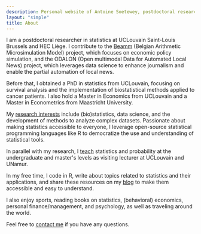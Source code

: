 ```yaml
---
description: Personal website of Antoine Soetewey, postdoctoral researcher in statistics at UCLouvain Saint-Louis Brussels and HEC Liège
layout: "simple"
title: About
---
```


I am a postdoctoral researcher in statistics at UCLouvain Saint-Louis Brussels and HEC Liège. I contribute to the [Beamm](https://beamm.brussels/) (Belgian Arithmetic Microsimulation Model) project, which focuses on economic policy simulation, and the ODALON (Open multimodal Data for Automated Local News) project, which leverages data science to enhance journalism and enable the partial automation of local news.

Before that, I obtained a PhD in statistics from UCLouvain, focusing on survival analysis and the implementation of biostatistical methods applied to cancer patients. I also hold a Master in Economics from UCLouvain and a Master in Econometrics from Maastricht University.

My [research interests](/research/) include (bio)statistics, data science, and the development of methods to analyze complex datasets. Passionate about making statistics accessible to everyone, I leverage open-source statistical programming languages like R to democratize the use and understanding of statistical tools.

In parallel with my research, I [teach](/teaching/) statistics and probability at the undergraduate and master's levels as visiting lecturer at UCLouvain and UNamur.

<!--Given my experience, I also support:

- **Students and researchers** in their studies or the statistical part of their thesis or research project, thanks to tailor-made courses and personalized support in statistics and probability. See more information at [easystat.be](https://easystat.be/) *(website in French)*.
- **Professionals and companies** in their research, data analysis and informed decision-making by bringing a statistical dimension to their projects, regardless of the sector, core business or size of the company. See more information at [datanalyze.be](https://datanalyze.be/).

If you need help in statistics, data analysis or R, feel free to contact me via the corresponding website!-->

In my free time, I code in R, write about topics related to statistics and their applications, and share these resources on my [blog](https://statsandr.com/) to make them accessible and easy to understand.

I also enjoy sports, reading books on statistics, (behavioral) economics, personal finance/management, and psychology, as well as traveling around the world.

Feel free to [contact me](/contact/) if you have any questions.